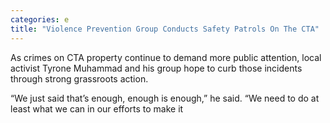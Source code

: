 ```yaml
---
categories: e
title: "Violence Prevention Group Conducts Safety Patrols On The CTA"
---
```


As crimes on CTA property continue to demand more public attention, local activist Tyrone Muhammad and his group hope to curb those incidents through strong grassroots action. 



“We just said that’s enough, enough is enough,” he said. “We need to do at least what we can in our efforts to make it 